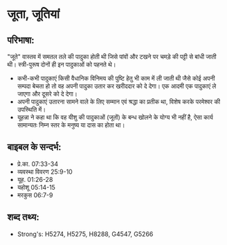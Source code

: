 # जूता, जूतियां #

## परिभाषा: ##

"जूते" वास्तव में समतल तले की पादुका होती थी जिसे पांवों और टखने पर चमड़े की पट्टी से बांधी जाती थी। स्त्री-पुरूष दोनों ही इन पादुकाओं को पहनते थे।

* कभी-कभी पादुकाएं किसी वैधानिक विनिमय की पुष्टि हेतु भी काम में ली जाती थी जैसे कोई अपनी सम्पदा बेचता हो तो वह अपनी पादुका उतार कर खरीददार को दे देगा। एक आदमी एक पादुकाएं ले जाएगा और दूसरे को दे देगा।
* अपनी पादुकाएं उतारना सामने वाले के लिए सम्मान एवं श्रद्धा का प्रतीक था, विशेष करके परमेश्वर की उपस्थिति में।
* यूहन्ना ने कहा था कि वह यीशु की पादुकाओं (जूतों) के बन्ध खोलने के योग्य भी नहीं है, ऐसा कार्य सामान्यतः निम्न स्तर के मनुष्य या दास का होता था।

## बाइबल के सन्दर्भ: ##

* प्रे.का. 07:33-34
* व्यवस्था विवरण 25:9-10
* यूह. 01:26-28
* यहोशू 05:14-15
* मरकुस 06:7-9

## शब्द तथ्य: ##

* Strong's: H5274, H5275, H8288, G4547, G5266
